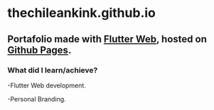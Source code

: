 # thechileankink.github.io


Portafolio made with [Flutter Web](https://flutter.dev/web), hosted on [Github Pages](https://pages.github.com/).
---
### What did I learn/achieve?

-Flutter Web development.

-Personal Branding.
